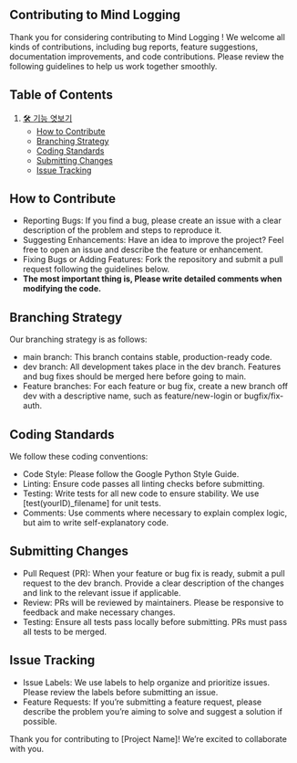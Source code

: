 ## Contributing to Mind Logging 
Thank you for considering contributing to Mind Logging ! We welcome all kinds of contributions, including bug reports, feature suggestions, documentation improvements, and code contributions. Please review the following guidelines to help us work together smoothly.


## Table of Contents     

1. [🛠 기능 엿보기](#-기능-엿보기)
    - [How to Contribute](#how-to-contribute)
    - [Branching Strategy](#branching-strategy)
    - [Coding Standards](#coding-standards)
    - [Submitting Changes](#submitting-changes)
    - [Issue Tracking](#issue-tracking)

 ## How to Contribute
- Reporting Bugs: If you find a bug, please create an issue with a clear description of the problem and steps to reproduce it.
- Suggesting Enhancements: Have an idea to improve the project? Feel free to open an issue and describe the feature or enhancement.
- Fixing Bugs or Adding Features: Fork the repository and submit a pull request following the guidelines below.
- **The most important thing is, Please write detailed comments when modifying the code.**

## Branching Strategy
Our branching strategy is as follows:

- main branch: This branch contains stable, production-ready code.
- dev branch: All development takes place in the dev branch. Features and bug fixes should be merged here before going to main.
- Feature branches: For each feature or bug fix, create a new branch off dev with a descriptive name, such as feature/new-login or bugfix/fix-auth.

## Coding Standards
We follow these coding conventions:

- Code Style: Please follow the Google Python Style Guide.
- Linting: Ensure code passes all linting checks before submitting.
- Testing: Write tests for all new code to ensure stability. We use [test(yourID)_filename] for unit tests.
- Comments: Use comments where necessary to explain complex logic, but aim to write self-explanatory code.

## Submitting Changes
 - Pull Request (PR): When your feature or bug fix is ready, submit a pull request to the dev branch. Provide a clear description of the changes and link to the relevant issue if applicable.
 - Review: PRs will be reviewed by maintainers. Please be responsive to feedback and make necessary changes.
 - Testing: Ensure all tests pass locally before submitting. PRs must pass all tests to be merged.

## Issue Tracking
 - Issue Labels: We use labels to help organize and prioritize issues. Please review the labels before submitting an issue.
 - Feature Requests: If you’re submitting a feature request, please describe the problem you’re aiming to solve and suggest a solution if possible.



Thank you for contributing to [Project Name]! We’re excited to collaborate with you.

